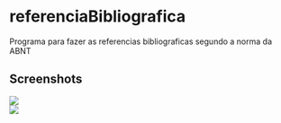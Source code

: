 # referenciaBibliografica

Programa para fazer as referencias bibliograficas segundo a norma da ABNT

## Screenshots
<img src="https://photos.google.com/album/AF1QipPs0JQzGUx3MBVYWXO8ep6EFufvUVsRRFfXhkL8/photo/AF1QipMHZqFBlsocHhbot8zQME3gISxh8d1EkANAZGTH"> <br>
<img src="https://photos.google.com/album/AF1QipPs0JQzGUx3MBVYWXO8ep6EFufvUVsRRFfXhkL8/photo/AF1QipNWsu1EzIJSCo-HLktZnvdmSxB3aV8ZO39vrZK8">
